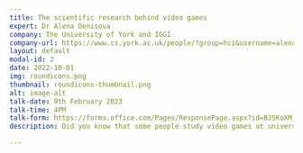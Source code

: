 ```yaml
---
title: The scientific research behind video games
expert: Dr Alena Denisova
company: The University of York and IGGI
company-url: https://www.cs.york.ac.uk/people/?group=hci&username=alena
layout: default
modal-id: 2
date: 2022-10-01
img: roundicons.png
thumbnail: roundicons-thumbnail.png
alt: image-alt
talk-date: 9th February 2023
talk-time: 4PM
talk-form: https://forms.office.com/Pages/ResponsePage.aspx?id=BJSKoXM_X06ETG0p9RJpsHk7-WjIJRdPsP64rR1mgL5UMjhRN0hUS1JCNTRNRUJNRExDQkNEOVFJQy4u
description: Did you know that some people study video games at universities for their job? Dr Denisova is one of these people. In her talk she will discuss the realities of being a video game researcher and what she does at her job day to day.

---
```

